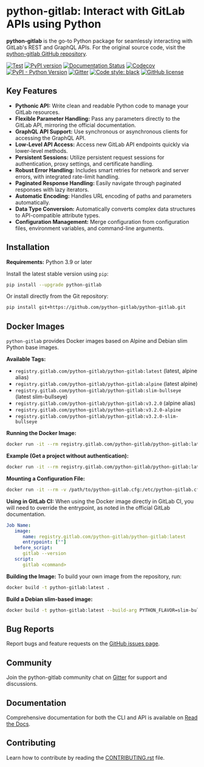 # python-gitlab: Interact with GitLab APIs using Python

**python-gitlab** is the go-to Python package for seamlessly interacting with GitLab's REST and GraphQL APIs.  For the original source code, visit the [python-gitlab GitHub repository](https://github.com/python-gitlab/python-gitlab).

[![Test](https://github.com/python-gitlab/python-gitlab/workflows/Test/badge.svg)](https://github.com/python-gitlab/python-gitlab/actions)
[![PyPI version](https://badge.fury.io/py/python-gitlab.svg)](https://badge.fury.io/py/python-gitlab)
[![Documentation Status](https://readthedocs.org/projects/python-gitlab/badge/?version=latest)](https://python-gitlab.readthedocs.org/en/latest/?badge=latest)
[![Codecov](https://codecov.io/github/python-gitlab/python-gitlab/coverage.svg?branch=main)](https://codecov.io/github/python-gitlab/python-gitlab?branch=main)
[![PyPI - Python Version](https://img.shields.io/pypi/pyversions/python-gitlab.svg)](https://pypi.python.org/pypi/python-gitlab)
[![Gitter](https://img.shields.io/gitter/room/python-gitlab/Lobby.svg)](https://gitter.im/python-gitlab/Lobby)
[![Code style: black](https://img.shields.io/badge/code%20style-black-000000.svg)](https://github.com/python/black)
[![GitHub license](https://img.shields.io/github/license/python-gitlab/python-gitlab)](https://github.com/python-gitlab/python-gitlab/blob/main/COPYING)

## Key Features

*   **Pythonic API:**  Write clean and readable Python code to manage your GitLab resources.
*   **Flexible Parameter Handling:** Pass any parameters directly to the GitLab API, mirroring the official documentation.
*   **GraphQL API Support:** Use synchronous or asynchronous clients for accessing the GraphQL API.
*   **Low-Level API Access:** Access new GitLab API endpoints quickly via lower-level methods.
*   **Persistent Sessions:**  Utilize persistent request sessions for authentication, proxy settings, and certificate handling.
*   **Robust Error Handling:** Includes smart retries for network and server errors, with integrated rate-limit handling.
*   **Paginated Response Handling:** Easily navigate through paginated responses with lazy iterators.
*   **Automatic Encoding:**  Handles URL encoding of paths and parameters automatically.
*   **Data Type Conversion:** Automatically converts complex data structures to API-compatible attribute types.
*   **Configuration Management:** Merge configuration from configuration files, environment variables, and command-line arguments.

## Installation

**Requirements:** Python 3.9 or later

Install the latest stable version using `pip`:

```bash
pip install --upgrade python-gitlab
```

Or install directly from the Git repository:

```bash
pip install git+https://github.com/python-gitlab/python-gitlab.git
```

## Docker Images

`python-gitlab` provides Docker images based on Alpine and Debian slim Python base images.

**Available Tags:**

*   `registry.gitlab.com/python-gitlab/python-gitlab:latest` (latest, alpine alias)
*   `registry.gitlab.com/python-gitlab/python-gitlab:alpine` (latest alpine)
*   `registry.gitlab.com/python-gitlab/python-gitlab:slim-bullseye` (latest slim-bullseye)
*   `registry.gitlab.com/python-gitlab/python-gitlab:v3.2.0` (alpine alias)
*   `registry.gitlab.com/python-gitlab/python-gitlab:v3.2.0-alpine`
*   `registry.gitlab.com/python-gitlab/python-gitlab:v3.2.0-slim-bullseye`

**Running the Docker Image:**

```bash
docker run -it --rm registry.gitlab.com/python-gitlab/python-gitlab:latest <command> ...
```

**Example (Get a project without authentication):**

```bash
docker run -it --rm registry.gitlab.com/python-gitlab/python-gitlab:latest project get --id gitlab-org/gitlab
```

**Mounting a Configuration File:**

```bash
docker run -it --rm -v /path/to/python-gitlab.cfg:/etc/python-gitlab.cfg registry.gitlab.com/python-gitlab/python-gitlab:latest <command> ...
```

**Using in GitLab CI:**
When using the Docker image directly in GitLab CI, you will need to override the entrypoint, as noted in the official GitLab documentation.

```yaml
Job Name:
   image:
      name: registry.gitlab.com/python-gitlab/python-gitlab:latest
      entrypoint: [""]
   before_script:
      gitlab --version
   script:
      gitlab <command>
```

**Building the Image:**
To build your own image from the repository, run:
```bash
docker build -t python-gitlab:latest .
```

**Build a Debian slim-based image:**
```bash
docker build -t python-gitlab:latest --build-arg PYTHON_FLAVOR=slim-bullseye .
```

## Bug Reports

Report bugs and feature requests on the [GitHub issues page](https://github.com/python-gitlab/python-gitlab/issues).

## Community

Join the python-gitlab community chat on [Gitter](https://gitter.im/python-gitlab/Lobby) for support and discussions.

## Documentation

Comprehensive documentation for both the CLI and API is available on [Read the Docs](http://python-gitlab.readthedocs.org/en/stable/).

## Contributing

Learn how to contribute by reading the [CONTRIBUTING.rst](https://github.com/python-gitlab/python-gitlab/blob/main/CONTRIBUTING.rst) file.